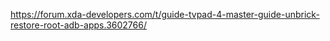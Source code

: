 https://forum.xda-developers.com/t/guide-tvpad-4-master-guide-unbrick-restore-root-adb-apps.3602766/

